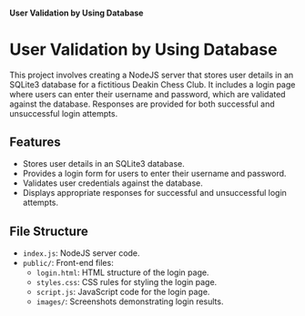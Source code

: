 #### User Validation by Using Database

# User Validation by Using Database

This project involves creating a NodeJS server that stores user details in an SQLite3 database for a fictitious Deakin Chess Club. It includes a login page where users can enter their username and password, which are validated against the database. Responses are provided for both successful and unsuccessful login attempts.

## Features

- Stores user details in an SQLite3 database.
- Provides a login form for users to enter their username and password.
- Validates user credentials against the database.
- Displays appropriate responses for successful and unsuccessful login attempts.

## File Structure

- `index.js`: NodeJS server code.
- `public/`: Front-end files:
  - `login.html`: HTML structure of the login page.
  - `styles.css`: CSS rules for styling the login page.
  - `script.js`: JavaScript code for the login page.
  - `images/`: Screenshots demonstrating login results.
